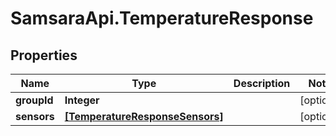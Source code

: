 # SamsaraApi.TemperatureResponse

## Properties
Name | Type | Description | Notes
------------ | ------------- | ------------- | -------------
**groupId** | **Integer** |  | [optional] 
**sensors** | [**[TemperatureResponseSensors]**](TemperatureResponseSensors.md) |  | [optional] 


